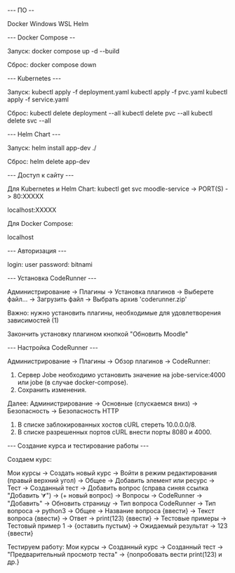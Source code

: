 --- ПО --

Docker
Windows WSL
Helm


--- Docker Compose --

Запуск:
docker compose up -d --build

Сброс:
docker compose down


--- Kubernetes ---

Запуск:
kubectl apply -f deployment.yaml
kubectl apply -f pvc.yaml
kubectl apply -f service.yaml

Сброс:
kubectl delete deployment --all
kubectl delete pvc --all
kubectl delete svc --all


--- Helm Chart  ---

Запуск:
helm install app-dev ./

Сброс:
helm delete app-dev


--- Доступ к сайту ---

Для Kubernetes и Helm Chart:
kubectl get svc 
moodle-service -> PORT(S) -> 80:ХХХХХ

localhost:XXXXX

Для Docker Compose:

localhost


--- Авторизация ---

login: user
password: bitnami


--- Установка CodeRunner ---

Администрирование -> Плагины -> Установка плагинов -> Выберете файл... -> Загрузить файл -> Выбрать архив 'coderunner.zip'

Важно: нужно установить плагины, необходимые для удовлетворения зависимостей (1)

Закончить установку плагином кнопкой "Обновить Moodle"


--- Настройка CodeRunner ---

Администрирование -> Плагины -> Обзор плагинов -> CodeRunner:
1. Сервер Jobe необходимо установить значение на jobe-service:4000 или jobe (в случае docker-compose).
2. Сохранить изменения.

Далее:
Администрирование -> Основные (спускаемся вниз) -> Безопасность -> Безопасность HTTP

1. В списке заблокированных хостов cURL стереть 10.0.0.0/8.
2. В списке разрешенных портов сURL внести порты 8080 и 4000.


--- Создание курса и тестирование работы ---

Создаем курс:

Мои курсы 
    -> Создать новый курс 
        -> Войти в режим редактирования (правый верхний угол) 
            -> Общее 
                -> Добавить элемент или ресурс 
                    -> Тест 
                        -> Созданный тест 
                            -> Добавить вопрос (справа синяя ссылка "Добавить ⮛") -> (+ новый вопрос)
                                -> Вопросы -> CodeRunner -> "Добавить" -> Обновить страницу
                                    -> Тип вопроса CodeRunner -> Тип вопроса -> python3
                                    -> Общее 
                                        -> Название вопроса {ввести}
                                        -> Текст вопроса {ввести}
                                    -> Ответ
                                        -> print(123) {ввести}
                                    -> Тестовые примеры
                                        -> Тестовый пример 1 
                                            -> {оставить пустым}
                                        -> Ожидаемый результат
                                            -> 123 {ввести}

Тестируем работу:
Мои курсы 
    -> Созданный курс 
        -> Созданный тест 
            -> "Предварительный просмотр теста" -> {попробовать вести print(123) и др.}



                                    




